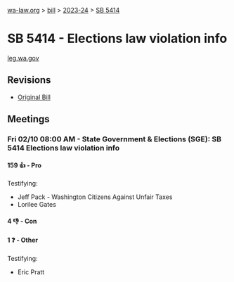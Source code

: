 [wa-law.org](/) > [bill](/bill/) > [2023-24](/bill/2023-24/) > [SB 5414](/bill/2023-24/sb/5414/)

# SB 5414 - Elections law violation info
[leg.wa.gov](https://app.leg.wa.gov/billsummary?BillNumber=5414&Year=2023&Initiative=false)

## Revisions
* [Original Bill](1/)

## Meetings
### Fri 02/10 08:00 AM - State Government & Elections (SGE): SB 5414 Elections law violation info
#### 159 👍 - Pro
Testifying:
* Jeff Pack - Washington Citizens Against Unfair Taxes
* Lorilee Gates

#### 4 👎 - Con

#### 1 ❓ - Other
Testifying:
* Eric Pratt
